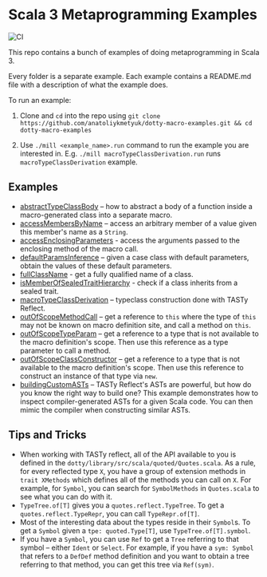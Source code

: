 # Scala 3 Metaprogramming Examples

![CI](https://github.com/anatoliykmetyuk/dotty-macro-examples/workflows/CI/badge.svg)

This repo contains a bunch of examples of doing metaprogramming in Scala 3.

Every folder is a separate example. Each example contains a README.md file with a description of what the example does.

To run an example:

1. Clone and `cd` into the repo using
   `git clone https://github.com/anatoliykmetyuk/dotty-macro-examples.git && cd dotty-macro-examples`

2. Use `./mill <example_name>.run` command to run the example you are interested in.
   E.g. `./mill macroTypeClassDerivation.run` runs `macroTypeClassDerivation` example.

## Examples

- [abstractTypeClassBody](https://github.com/anatoliykmetyuk/dotty-macro-examples/tree/master/abstractTypeClassBody) – how to abstract a body of a function inside a macro-generated class into a separate macro.
- [accessMembersByName](https://github.com/anatoliykmetyuk/dotty-macro-examples/tree/master/accessMembersByName) – access an arbitrary member of a value given this member's name as a `String`.
- [accessEnclosingParameters](https://github.com/lampepfl/dotty-macro-examples/tree/master/accessEnclosingParameters) - access the arguments passed to the enclosing method of the macro call.
- [defaultParamsInference](https://github.com/anatoliykmetyuk/dotty-macro-examples/tree/master/defaultParamsInference) – given a case class with default parameters, obtain the values of these default parameters.
- [fullClassName](https://github.com/anatoliykmetyuk/dotty-macro-examples/tree/master/fullClassName) - get a fully qualified name of a class.
- [isMemberOfSealedTraitHierarchy](https://github.com/anatoliykmetyuk/dotty-macro-examples/tree/master/isMemberOfSealedTraitHierarchy) - check if a class inherits from a sealed trait.
- [macroTypeClassDerivation](https://github.com/anatoliykmetyuk/dotty-macro-examples/tree/master/macroTypeClassDerivation) – typeclass construction done with TASTy Reflect.
- [outOfScopeMethodCall](https://github.com/anatoliykmetyuk/dotty-macro-examples/tree/master/outOfScopeMethodCall) – get a reference to `this` where the type of `this` may not be known on macro definition site, and call a method on `this`.
- [outOfScopeTypeParam](https://github.com/anatoliykmetyuk/dotty-macro-examples/tree/master/outOfScopeTypeParam) – get a reference to a type that is not available to the macro definition's scope. Then use this reference as a type parameter to call a method.
- [outOfScopeClassConstructor](https://github.com/anatoliykmetyuk/dotty-macro-examples/tree/master/outOfScopeClassConstructor) – get a reference to a type that is not available to the macro definition's scope. Then use this reference to construct an instance of that type via `new`.
- [buildingCustomASTs](https://github.com/anatoliykmetyuk/dotty-macro-examples/tree/master/buildingCustomASTs) – TASTy Reflect's ASTs are powerful, but how do you know the right way to build one? This example demonstrates how to inspect compiler-generated ASTs for a given Scala code. You can then mimic the compiler when constructing similar ASTs.

## Tips and Tricks

- When working with TASTy reflect, all of the API available to you is defined in the `dotty/library/src/scala/quoted/Quotes.scala`.
  As a rule, for every reflected type `X`, you have a group of extension methods in `trait XMethods` which defines all of the methods you can call on `X`.
  For example, for `Symbol`, you can search for `SymbolMethods` in `Quotes.scala` to see what you can do with it.
- `TypeTree.of[T]` gives you a `quotes.reflect.TypeTree`. To get a `quotes.reflect.TypeRepr`, you can call `TypeRepr.of[T]`.
- Most of the interesting data about the types reside in their `Symbol`s. To get a `Symbol` given a `tpe: quoted.Type[T]`, use `TypeTree.of[T].symbol`.
- If you have a `Symbol`, you can use `Ref` to get a `Tree` referring to that symbol – either `Ident` or `Select`.
  For example, if you have a `sym: Symbol` that refers to a `DefDef` method definition and you want to obtain a tree referring to that method, you can get this tree via `Ref(sym)`.
